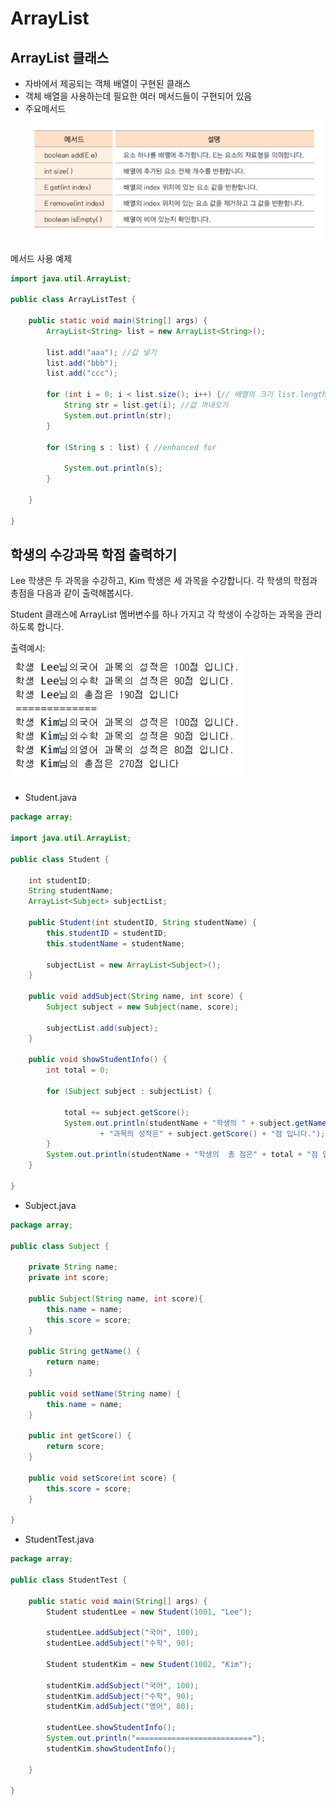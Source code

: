 # ArrayList
## ArrayList 클래스
- 자바에서 제공되는 객체 배열이 구현된 클래스
- 객체 배열을 사용하는데 필요한 여러 메서드들이 구현되어 있음
- 주요메서드
<img src="https://github.com/goheeji/TIL/blob/master/JAVA/arrayList/1.png"><br>

메서드 사용 예제

```java
import java.util.ArrayList;

public class ArrayListTest {

	public static void main(String[] args) {
		ArrayList<String> list = new ArrayList<String>();

		list.add("aaa"); //값 넣기
		list.add("bbb");
		list.add("ccc");

		for (int i = 0; i < list.size(); i++) {// 배열의 크기 list.length와 다르다. 
			String str = list.get(i); //값 꺼내오기
			System.out.println(str);
		}

		for (String s : list) { //enhanced for

			System.out.println(s);
		}

	}

}
```

## 학생의 수강과목 학점 출력하기
Lee 학생은 두 과목을 수강하고, Kim 학생은 세 과목을 수강합니다. 각 학생의 학점과 총점을 다음과 같이 출력해봅시다.

Student  클래스에 ArrayList 멤버변수를 하나 가지고 각 학생이 수강하는 과목을 관리 하도록 합니다.

출력예시:<br>
<img src="https://github.com/goheeji/TIL/blob/master/JAVA/arrayList/2.png"><br>

- Student.java

```java
package array;

import java.util.ArrayList;

public class Student {

	int studentID;
	String studentName;
	ArrayList<Subject> subjectList;

	public Student(int studentID, String studentName) {
		this.studentID = studentID;
		this.studentName = studentName;

		subjectList = new ArrayList<Subject>();
	}

	public void addSubject(String name, int score) {
		Subject subject = new Subject(name, score);

		subjectList.add(subject);
	}

	public void showStudentInfo() {
		int total = 0;

		for (Subject subject : subjectList) {

			total += subject.getScore();
			System.out.println(studentName + "학생의 " + subject.getName()
					+ "과목의 성적은" + subject.getScore() + "점 입니다.");
		}
		System.out.println(studentName + "학생의  총 점은" + total + "점 입니다.");
	}

}

```

- Subject.java

```java
package array;

public class Subject {

	private String name;
	private int score;
	
	public Subject(String name, int score){
		this.name = name;
		this.score = score;
	}

	public String getName() {
		return name;
	}

	public void setName(String name) {
		this.name = name;
	}

	public int getScore() {
		return score;
	}

	public void setScore(int score) {
		this.score = score;
	}

}

```

- StudentTest.java

```java
package array;

public class StudentTest {

	public static void main(String[] args) {
		Student studentLee = new Student(1001, "Lee");
		
		studentLee.addSubject("국어", 100);
		studentLee.addSubject("수학", 90);
		
		Student studentKim = new Student(1002, "Kim");
		
		studentKim.addSubject("국어", 100);
		studentKim.addSubject("수학", 90);
		studentKim.addSubject("영어", 80);
		
		studentLee.showStudentInfo();
		System.out.println("==========================");
		studentKim.showStudentInfo();

	}

}

```